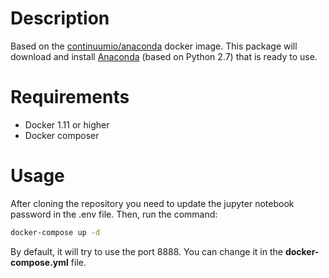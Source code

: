 # Description
Based on the [continuumio/anaconda](https://hub.docker.com/r/continuumio/anaconda/) docker image.
This package will download and install [Anaconda](https://www.continuum.io/downloads) (based on Python 2.7) that is ready to use.

# Requirements
 - Docker 1.11 or higher
 - Docker composer

# Usage
After cloning the repository you need to update the jupyter notebook password in the .env file. Then, run the command:

```sh
docker-compose up -d
```

By default, it will try to use the port 8888. You can change it in the **docker-compose.yml** file.
